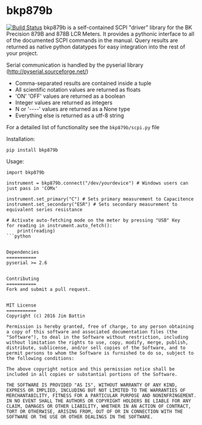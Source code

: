 bkp879b
=======
[![Build Status](https://travis-ci.org/jimbattin/bkp879b.svg?branch=master)](https://travis-ci.org/jimbattin/bkp879b)
bkp879b is a self-contained SCPI "driver" library for the BK Precision 879B and 878B LCR Meters. It provides a pythonic interface to all of the documented SCPI commands in the manual.  Query results are returned as native python datatypes for easy integration into the rest of your project.

Serial communication is handled by the pyserial library (http://pyserial.sourceforge.net/)

- Comma-separated results are contained inside a tuple
- All scientific notation values are returned as floats
- 'ON' 'OFF' values are returned as a boolean
- Integer values are returned as integers
- N or '----' values are returned as a None type
- Everything else is returned as a utf-8 string

For a detailed list of functionality see the `bkp879b/scpi.py` file

Installation:

    pip install bkp879b

Usage:

```
import bkp879b

instrument = bkp879b.connect("/dev/yourdevice") # Windows users can just pass in 'COMx'

instrument.set_primary("C") # Sets primary measurement to Capacitence
instrument.set_secondary("ESR") # Sets secondary measurement to equivalent series resistance

# Activate auto-fetching mode on the meter by pressing "USB" Key
for reading in instrument.auto_fetch():
	print(reading)
```python


Dependencies
===========
pyserial >= 2.6


Contributing
===========
Fork and submit a pull request.


MIT License
===========
Copyright (c) 2016 Jim Battin

Permission is hereby granted, free of charge, to any person obtaining a copy of this software and associated documentation files (the "Software"), to deal in the Software without restriction, including without limitation the rights to use, copy, modify, merge, publish, distribute, sublicense, and/or sell copies of the Software, and to permit persons to whom the Software is furnished to do so, subject to the following conditions:

The above copyright notice and this permission notice shall be included in all copies or substantial portions of the Software.

THE SOFTWARE IS PROVIDED "AS IS", WITHOUT WARRANTY OF ANY KIND, EXPRESS OR IMPLIED, INCLUDING BUT NOT LIMITED TO THE WARRANTIES OF MERCHANTABILITY, FITNESS FOR A PARTICULAR PURPOSE AND NONINFRINGEMENT. IN NO EVENT SHALL THE AUTHORS OR COPYRIGHT HOLDERS BE LIABLE FOR ANY CLAIM, DAMAGES OR OTHER LIABILITY, WHETHER IN AN ACTION OF CONTRACT, TORT OR OTHERWISE, ARISING FROM, OUT OF OR IN CONNECTION WITH THE SOFTWARE OR THE USE OR OTHER DEALINGS IN THE SOFTWARE.
